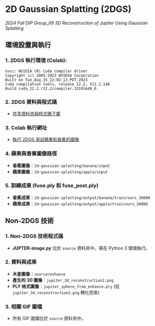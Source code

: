 # 2D Gaussian Splatting (2DGS)
_2024 Fall
DIP Group_09
3D Reconstruction of Jupiter Using Gaussian Splatting_
## 環境設置與執行

### 1. 2DGS 執行環境 (Colab):
```
nvcc: NVIDIA (R) Cuda compiler driver
Copyright (c) 2005-2023 NVIDIA Corporation
Built on Tue_Aug_15_22:02:13_PDT_2023
Cuda compilation tools, release 12.2, V12.2.140
Build cuda_12.2.r12.2/compiler.33191640_0
```

### 2. 2DGS 資料與程式碼
- [共享資料夾與程式碼下載](https://drive.google.com/drive/folders/1fMcdwrM9AHdz3TGHmQf-YlDe8rdcjxye?usp=sharing)

### 3. Colab 執行網址
- [執行 2DGS 測試蘋果和香蕉的圖像](https://colab.research.google.com/drive/1KGf5ooBJOHNDnFGNY0lHbiI6hvmMewsF?usp=sharing)

### 4. 蘋果與香蕉圖像路徑
- **香蕉圖像**：`2d-gaussian-splatting/banana/input`
- **蘋果圖像**：`2d-gaussian-splatting/apple/input`

### 5. 訓練成果 (fuse.ply 和 fuse_post.ply)
- **香蕉成果**：`2d-gaussian-splatting/output/banana/train/ours_30000`
- **蘋果成果**：`2d-gaussian-splatting/output/apple/train/ours_30000`

## Non-2DGS 技術

### 1. Non-2DGS 技術程式碼
- **JUPTER-image.py** 位於 `source` 資料夾中，需在 Python 3 環境執行。

### 2. 資料與成果
- **木星圖像**：`source/enhance`
- **產生的 3D 圖像**：`jupiter_3d_reconstruction2.png`
- **PLY 格式圖像**：`jupiter_sphere_from_enhance.ply` (從 `jupiter_3d_reconstruction2.png` 轉化而來)

### 3. 相關 GIF 圖檔
- 所有 GIF 圖檔位於 `source` 資料夾中。
